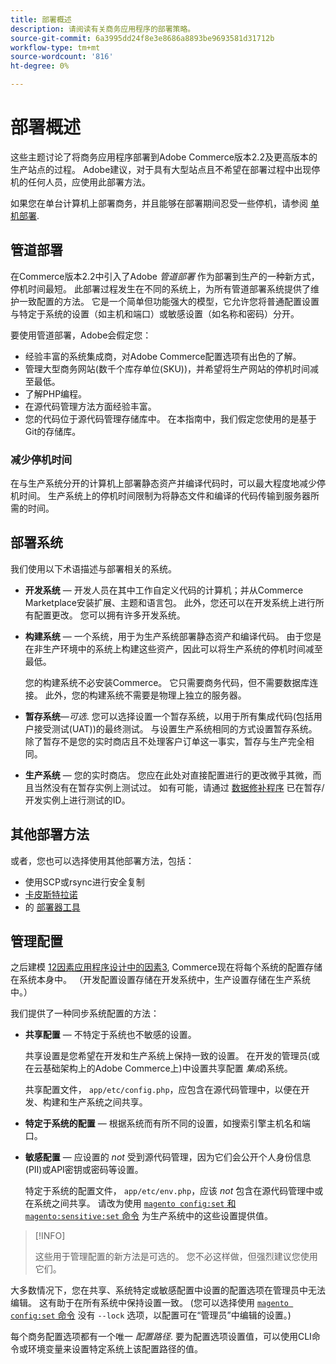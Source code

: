 ```yaml
---
title: 部署概述
description: 请阅读有关商务应用程序的部署策略。
source-git-commit: 6a3995dd24f8e3e8686a8893be9693581d31712b
workflow-type: tm+mt
source-wordcount: '816'
ht-degree: 0%

---
```



# 部署概述

这些主题讨论了将商务应用程序部署到Adobe Commerce版本2.2及更高版本的生产站点的过程。 Adobe建议，对于具有大型站点且不希望在部署过程中出现停机的任何人员，应使用此部署方法。

如果您在单台计算机上部署商务，并且能够在部署期间忍受一些停机，请参阅 [单机部署](../deployment/single-machine.md).

## 管道部署

在Commerce版本2.2中引入了Adobe _管道部署_ 作为部署到生产的一种新方式，停机时间最短。 此部署过程发生在不同的系统上，为所有管道部署系统提供了维护一致配置的方法。 它是一个简单但功能强大的模型，它允许您将普通配置设置与特定于系统的设置（如主机和端口）或敏感设置（如名称和密码）分开。

要使用管道部署，Adobe会假定您：

- 经验丰富的系统集成商，对Adobe Commerce配置选项有出色的了解。
- 管理大型商务网站(数千个库存单位(SKU))，并希望将生产网站的停机时间减至最低。
- 了解PHP编程。
- 在源代码管理方法方面经验丰富。
- 您的代码位于源代码管理存储库中。 在本指南中，我们假定您使用的是基于Git的存储库。

### 减少停机时间

在与生产系统分开的计算机上部署静态资产并编译代码时，可以最大程度地减少停机时间。 生产系统上的停机时间限制为将静态文件和编译的代码传输到服务器所需的时间。

## 部署系统

我们使用以下术语描述与部署相关的系统。

- **开发系统** — 开发人员在其中工作自定义代码的计算机；并从Commerce Marketplace安装扩展、主题和语言包。 此外，您还可以在开发系统上进行所有配置更改。 您可以拥有许多开发系统。

- **构建系统** — 一个系统，用于为生产系统部署静态资产和编译代码。 由于您是在非生产环境中的系统上构建这些资产，因此可以将生产系统的停机时间减至最低。

   您的构建系统不必安装Commerce。 它只需要商务代码，但不需要数据库连接。 此外，您的构建系统不需要是物理上独立的服务器。

- **暂存系统**—_可选_. 您可以选择设置一个暂存系统，以用于所有集成代码(包括用户接受测试(UAT))的最终测试。 与设置生产系统相同的方式设置暂存系统。 除了暂存不是您的实时商店且不处理客户订单这一事实，暂存与生产完全相同。

- **生产系统** — 您的实时商店。 您应在此处对直接配置进行的更改微乎其微，而且当然没有在暂存实例上测试过。 如有可能，请通过 [数据修补程序](https://developer.adobe.com/commerce/php/development/components/declarative-schema/patches/) 已在暂存/开发实例上进行测试的ID。

## 其他部署方法

或者，您也可以选择使用其他部署方法，包括：

- 使用SCP或rsync进行安全复制
- [卡皮斯特拉诺](https://capistranorb.com/documentation/overview/what-is-capistrano)
- 的 [部署器工具](https://deployer.org/)

## 管理配置

之后建模 [12因素应用程序设计中的因素3](https://12factor.net/config), Commerce现在将每个系统的配置存储在系统本身中。 （开发配置设置存储在开发系统中，生产设置存储在生产系统中。）

我们提供了一种同步系统配置的方法：

- **共享配置** — 不特定于系统也不敏感的设置。

   共享设置是您希望在开发和生产系统上保持一致的设置。 在开发的管理员(或在云基础架构上的Adobe Commerce上)中设置共享配置 _集成_)系统。

   共享配置文件， `app/etc/config.php`，应包含在源代码管理中，以便在开发、构建和生产系统之间共享。

- **特定于系统的配置** — 根据系统而有所不同的设置，如搜索引擎主机名和端口。

- **敏感配置** — 应设置的 _not_ 受到源代码管理，因为它们会公开个人身份信息(PII)或API密钥或密码等设置。

   特定于系统的配置文件， `app/etc/env.php`，应该 _not_ 包含在源代码管理中或在系统之间共享。 请改为使用 [`magento config:set` 和 `magento:sensitive:set` 命令](../cli/set-configuration-values.md) 为生产系统中的这些设置提供值。

>[!INFO]
>
>这些用于管理配置的新方法是可选的。 您不必这样做，但强烈建议您使用它们。

大多数情况下，您在共享、系统特定或敏感配置中设置的配置选项在管理员中无法编辑。 这有助于在所有系统中保持设置一致。 (您可以选择使用 [`magento config:set` 命令](../cli/set-configuration-values.md) 没有 `--lock` 选项，以配置可在“管理员”中编辑的设置。)

每个商务配置选项都有一个唯一 _配置路径_. 要为配置选项设置值，可以使用CLI命令或环境变量来设置特定系统上该配置路径的值。
